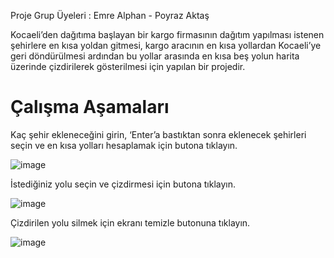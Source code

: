 Proje Grup Üyeleri : Emre Alphan - Poyraz Aktaş

Kocaeli’den dağıtıma
başlayan bir kargo firmasının dağıtım
yapılması istenen şehirlere en kısa yoldan
gitmesi, kargo aracının en kısa yollardan
Kocaeli’ye geri döndürülmesi ardından bu
yollar arasında en kısa beş yolun harita
üzerinde çizdirilerek gösterilmesi için yapılan bir projedir.

# Çalışma Aşamaları

Kaç şehir ekleneceğini girin, ‘Enter’a bastıktan sonra eklenecek şehirleri seçin ve en kısa yolları hesaplamak için butona tıklayın.

![image](https://user-images.githubusercontent.com/62068343/167160274-2d57f77e-f1d9-4b60-a602-750d1bcb7cf3.png)

İstediğiniz yolu seçin ve çizdirmesi için butona tıklayın.

![image](https://user-images.githubusercontent.com/62068343/167160371-781bba0a-3d33-47bf-820a-fb84884d424e.png)

Çizdirilen yolu silmek için ekranı temizle butonuna tıklayın.

![image](https://user-images.githubusercontent.com/62068343/167160385-0df13faa-00cb-4934-8272-c2dc6f9a9b94.png)


